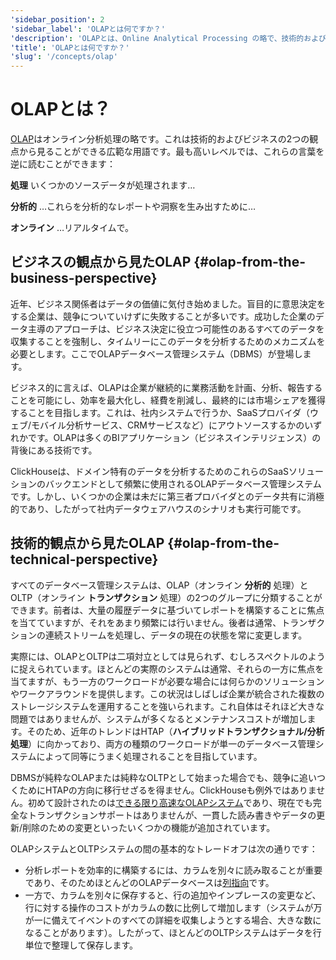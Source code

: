 ```yaml
---
'sidebar_position': 2
'sidebar_label': 'OLAPとは何ですか？'
'description': 'OLAPとは、Online Analytical Processing の略で、技術的およびビジネスの観点から見ることができる広範な用語です。'
'title': 'OLAPとは何ですか？'
'slug': '/concepts/olap'
---
```





# OLAPとは？

[OLAP](https://en.wikipedia.org/wiki/Online_analytical_processing)はオンライン分析処理の略です。これは技術的およびビジネスの2つの観点から見ることができる広範な用語です。最も高いレベルでは、これらの言葉を逆に読むことができます：

**処理** いくつかのソースデータが処理されます…

**分析的** …これらを分析的なレポートや洞察を生み出すために…

**オンライン** …リアルタイムで。

## ビジネスの観点から見たOLAP {#olap-from-the-business-perspective}

近年、ビジネス関係者はデータの価値に気付き始めました。盲目的に意思決定をする企業は、競争についていけずに失敗することが多いです。成功した企業のデータ主導のアプローチは、ビジネス決定に役立つ可能性のあるすべてのデータを収集することを強制し、タイムリーにこのデータを分析するためのメカニズムを必要とします。ここでOLAPデータベース管理システム（DBMS）が登場します。

ビジネス的に言えば、OLAPは企業が継続的に業務活動を計画、分析、報告することを可能にし、効率を最大化し、経費を削減し、最終的には市場シェアを獲得することを目指します。これは、社内システムで行うか、SaaSプロバイダ（ウェブ/モバイル分析サービス、CRMサービスなど）にアウトソースするかのいずれかです。OLAPは多くのBIアプリケーション（ビジネスインテリジェンス）の背後にある技術です。

ClickHouseは、ドメイン特有のデータを分析するためのこれらのSaaSソリューションのバックエンドとして頻繁に使用されるOLAPデータベース管理システムです。しかし、いくつかの企業は未だに第三者プロバイダとのデータ共有に消極的であり、したがって社内データウェアハウスのシナリオも実行可能です。

## 技術的観点から見たOLAP {#olap-from-the-technical-perspective}

すべてのデータベース管理システムは、OLAP（オンライン **分析的** 処理）とOLTP（オンライン **トランザクション** 処理）の2つのグループに分類することができます。前者は、大量の履歴データに基づいてレポートを構築することに焦点を当てていますが、それをあまり頻繁には行いません。後者は通常、トランザクションの連続ストリームを処理し、データの現在の状態を常に変更します。

実際には、OLAPとOLTPは二項対立としては見られず、むしろスペクトルのように捉えられています。ほとんどの実際のシステムは通常、それらの一方に焦点を当てますが、もう一方のワークロードが必要な場合には何らかのソリューションやワークアラウンドを提供します。この状況はしばしば企業が統合された複数のストレージシステムを運用することを強いられます。これ自体はそれほど大きな問題ではありませんが、システムが多くなるとメンテナンスコストが増加します。そのため、近年のトレンドはHTAP（**ハイブリッドトランザクショナル/分析処理**）に向かっており、両方の種類のワークロードが単一のデータベース管理システムによって同等にうまく処理されることを目指しています。

DBMSが純粋なOLAPまたは純粋なOLTPとして始まった場合でも、競争に追いつくためにHTAPの方向に移行せざるを得ません。ClickHouseも例外ではありません。初めて設計されたのは[できる限り高速なOLAPシステム](/concepts/why-clickhouse-is-so-fast)であり、現在でも完全なトランザクションサポートはありませんが、一貫した読み書きやデータの更新/削除のための変更といったいくつかの機能が追加されています。

OLAPシステムとOLTPシステムの間の基本的なトレードオフは次の通りです：

- 分析レポートを効率的に構築するには、カラムを別々に読み取ることが重要であり、そのためほとんどのOLAPデータベースは[列指向](https://clickhouse.com/engineering-resources/what-is-columnar-database)です。
- 一方で、カラムを別々に保存すると、行の追加やインプレースの変更など、行に対する操作のコストがカラムの数に比例して増加します（システムが万が一に備えてイベントのすべての詳細を収集しようとする場合、大きな数になることがあります）。したがって、ほとんどのOLTPシステムはデータを行単位で整理して保存します。
